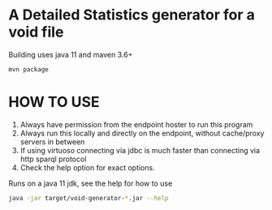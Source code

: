 # A Detailed Statistics generator for a void file

Building uses java 11 and maven 3.6+
```sh
mvn package
```


# HOW TO USE

1. Always have permission from the endpoint hoster to run this program
2. Always run this locally and directly on the endpoint, without cache/proxy servers in between
3. If using virtuoso connecting via jdbc is much faster than connecting via http sparql protocol
4. Check the help option for exact options.

Runs on a java 11 jdk, see the help for how to use
```sh
java -jar target/void-generator-*.jar --help
```


